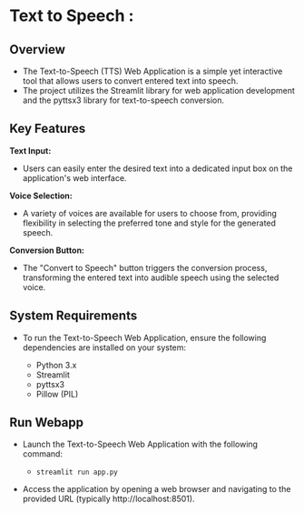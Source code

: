 # Text to Speech :

## Overview

  - The Text-to-Speech (TTS) Web Application is a simple yet interactive tool that allows users to convert entered text into speech.
  - The project utilizes the Streamlit library for web application development and the pyttsx3 library for text-to-speech conversion.

## Key Features

**Text Input:**

  - Users can easily enter the desired text into a dedicated input box on the application's web interface.

**Voice Selection:**

  - A variety of voices are available for users to choose from, providing flexibility in selecting the preferred tone and style for the generated speech.

**Conversion Button:**

  - The "Convert to Speech" button triggers the conversion process, transforming the entered text into audible speech using the selected voice.

## System Requirements

  - To run the Text-to-Speech Web Application, ensure the following dependencies are installed on your system:

    - Python 3.x
    - Streamlit
    - pyttsx3
    - Pillow (PIL)

## Run Webapp

  - Launch the Text-to-Speech Web Application with the following command:

    - `streamlit run app.py`

  - Access the application by opening a web browser and navigating to the provided URL (typically http://localhost:8501).
